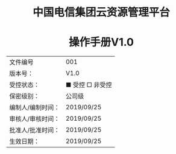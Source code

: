 




# <center>中国电信集团云资源管理平台</center>
# <center>操作手册V1.0</center>

<table>
    <tr>
        <td>文件编号</td>
        <td>001</td>
    </tr>
    <tr>
        <td>版本号：</td>
        <td>V1.0</td>
    </tr>
    <tr> 
        <td>受控状态：</td> 
        <td>■ 受控 □ 非受控</td> 
    </tr>
    <tr> 
        <td>保密级别：</td> 
        <td>公司级</td> 
    </tr>
    <tr> 
        <td>编制人/编制时间：</td> 
        <td>2019/09/25</td> 
    </tr>
    <tr> 
        <td>审核人/审核时间：</td> 
        <td>2019/09/25</td> 
    </tr>
    <tr> 
        <td>批准人/批准时间：</td> 
        <td>2019/09/25</td> 
    </tr>
  <tr> 
        <td>生效日期：</td> 
        <td>2019/09/25</td> 
    </tr>
</table>




